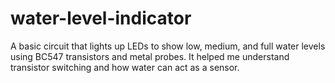 # water-level-indicator
A basic circuit that lights up LEDs to show low, medium, and full water levels using BC547 transistors and metal probes. It helped me understand transistor switching and how water can act as a sensor.
